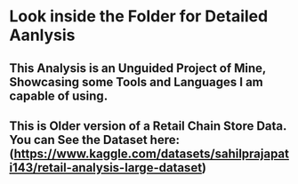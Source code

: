 # Look inside the Folder for Detailed Aanlysis
## This Analysis is an Unguided Project of Mine, Showcasing some Tools and Languages I am capable of using.
## This is Older version of a Retail Chain Store Data. You can See the Dataset here: (https://www.kaggle.com/datasets/sahilprajapati143/retail-analysis-large-dataset)
